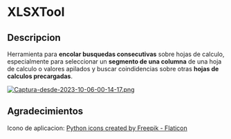 # XLSXTool

## Descripcion

Herramienta para **encolar busquedas consecutivas** sobre hojas de calculo, especialmente para seleccionar un **segmento de una columna** de una hoja de calculo o valores apilados y buscar coindidencias sobre otras **hojas de calculos precargadas**.

[![Captura-desde-2023-10-06-00-14-17.png](https://i.postimg.cc/s2xtVTD5/Captura-desde-2023-10-06-00-14-17.png)]()

## Agradecimientos

Icono de aplicacion: [Python icons created by Freepik - Flaticon](https://www.flaticon.com/free-icons/python "python icons")
